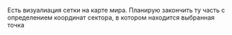 Есть визуалиация сетки на карте мира.
Планирую закончить ту часть с определением координат сектора, в котором находится выбранная точка
